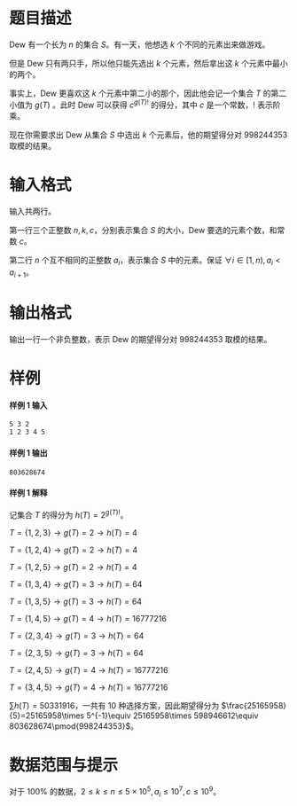 
# 题目描述

Dew 有一个长为 $n$ 的集合 $S$。有一天，他想选 $k$ 个不同的元素出来做游戏。
			
但是 Dew 只有两只手，所以他只能先选出 $k$ 个元素，然后拿出这 $k$ 个元素中最小的两个。
			
事实上，Dew 更喜欢这 $k$ 个元素中第二小的那个，因此他会记一个集合 $T$ 的第二小值为 $g(T)$ 。此时 Dew 可以获得 $c^{g(T)!}$ 的得分，其中 $c$ 是一个常数，$!$ 表示阶乘。
			
现在你需要求出 Dew 从集合 $S$ 中选出 $k$ 个元素后，他的期望得分对 $998244353$ 取模的结果。

# 输入格式

输入共两行。
			
第一行三个正整数 $n,k,c$，分别表示集合 $S$ 的大小，Dew 要选的元素个数，和常数 $c$。
			
第二行 $n$ 个互不相同的正整数 $a_i$，表示集合 $S$ 中的元素。保证 $\forall i\in[1,n),a_i<a_{i+1}$。

# 输出格式

输出一行一个非负整数，表示 Dew 的期望得分对 $998244353$ 取模的结果。

# 样例

#### 样例 1 输入
```plain
5 3 2
1 2 3 4 5
```
#### 样例 1 输出
```plain
803628674
```
#### 样例 1 解释

记集合 $T$ 的得分为 $h(T)=2^{g(T)!}$。
			
$T=\{1,2,3\}\to g(T)=2\to h(T)=4$
			
$T=\{1,2,4\}\to g(T)=2\to h(T)=4$
			
$T=\{1,2,5\}\to g(T)=2\to h(T)=4$
	
$T=\{1,3,4\}\to g(T)=3\to h(T)=64$
		
$T=\{1,3,5\}\to g(T)=3\to h(T)=64$
		
$T=\{1,4,5\}\to g(T)=4\to h(T)=16777216$
			
$T=\{2,3,4\}\to g(T)=3\to h(T)=64$
			
$T=\{2,3,5\}\to g(T)=3\to h(T)=64$
			
$T=\{2,4,5\}\to g(T)=4\to h(T)=16777216$
			
$T=\{3,4,5\}\to g(T)=4\to h(T)=16777216$
			
$\sum h(T)=50331916$，一共有 $10$ 种选择方案，因此期望得分为 $\frac{25165958}{5}=25165958\times 5^{-1}\equiv 25165958\times 598946612\equiv 803628674\pmod{998244353}$。

# 数据范围与提示

对于 $100\%$ 的数据，$2\le k\le n\le 5\times 10^5,a_i\le 10^7,c\le 10^9$。

